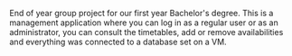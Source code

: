 End of year group project for our first year Bachelor's degree.
This is a management application where you can log in as a regular user or as an administrator, you can consult the timetables, add or remove availabilities and everything was connected to a database set on a VM.
